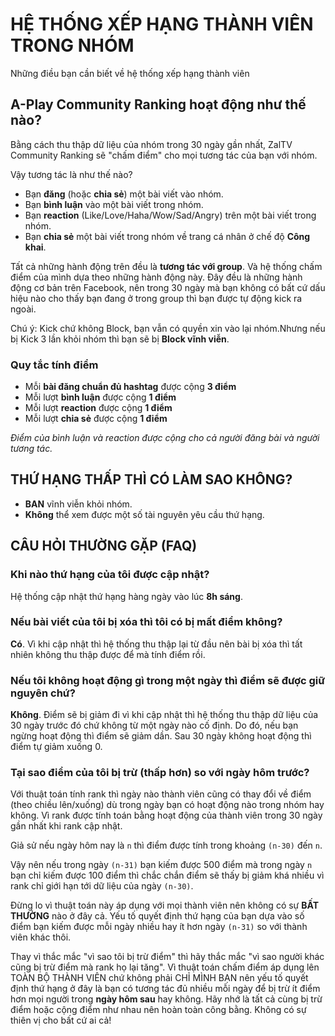 # HỆ THỐNG XẾP HẠNG THÀNH VIÊN TRONG NHÓM

Những điều bạn cần biết về hệ thống xếp hạng thành viên

## A-Play Community Ranking hoạt động như thế nào?

Bằng cách thu thập dữ liệu của nhóm trong 30 ngày gần nhất, ZalTV Community Ranking sẽ "chấm điểm" cho mọi tương tác của bạn với nhóm.

Vậy tương tác là như thế nào?

- Bạn **đăng** (hoặc **chia sẻ**) một bài viết vào nhóm.
- Bạn **bình luận** vào một bài viết trong nhóm.
- Bạn **reaction** (Like/Love/Haha/Wow/Sad/Angry) trên một bài viết trong nhóm.
- Bạn **chia sẻ** một bài viết trong nhóm về trang cá nhân ở chế độ **Công khai**.

Tất cả những hành động trên đều là **tương tác với group**. Và hệ thống chấm điểm của mình dựa theo những hành động này. 
Đây đều là những hành động cơ bản trên Facebook, nên trong 30 ngày mà bạn không có bất cứ dấu hiệu nào cho thấy bạn đang ở trong group thì bạn được tự động kick ra ngoài.

Chú ý: Kick chứ không Block, bạn vẫn có quyền xin vào lại nhóm.Nhưng nếu bị Kick 3 lần khỏi nhóm thì bạn sẽ bị **Block vĩnh viễn**.

### <a name="rule"></a>Quy tắc tính điểm
- Mỗi **bài đăng chuẩn đủ hashtag** được cộng **3 điểm**
- Mỗi lượt **bình luận** được cộng **1 điểm**
- Mỗi lượt **reaction** được cộng **1 điểm** 
- Mỗi lượt **chia sẻ** được cộng **1 điểm** 


*Điểm của bình luận và reaction được cộng cho cả người đăng bài và người tương tác.*

## THỨ HẠNG THẤP THÌ CÓ LÀM SAO KHÔNG?
- **BAN** vĩnh viễn khỏi nhóm.
- **Không** thể xem được một số tài nguyên yêu cầu thứ hạng.

## CÂU HỎI THƯỜNG GẶP (FAQ)

### Khi nào thứ hạng của tôi được cập nhật?
Hệ thống cập nhật thứ hạng hàng ngày vào lúc **8h sáng**.

### Nếu bài viết của tôi bị xóa thì tôi có bị mất điểm không?

**Có**. Vì khi cập nhật thì hệ thống thu thập lại từ đầu nên bài bị xóa thì tất nhiên không thu thập được để mà tính điểm rồi.

### Nếu tôi không hoạt động gì trong một ngày thì điểm sẽ được giữ nguyên chứ?

**Không**. Điểm sẽ bị giảm đi vì khi cập nhật thì hệ thống thu thập dữ liệu của 30 ngày trước đó chứ không từ một ngày nào cố định. Do đó, nếu bạn ngừng hoạt động thì điểm sẽ giảm dần. Sau 30 ngày không hoạt động thì điểm tự giảm xuống 0.


### Tại sao điểm của tôi bị trừ (thấp hơn) so với ngày hôm trước?

Với thuật toán tính rank thì ngày nào thành viên cũng có thay đổi về điểm (theo chiều lên/xuống) dù trong ngày bạn có hoạt động nào trong nhóm hay không. Vì rank được tính toán bằng hoạt động của thành viên trong 30 ngày gần nhất khi rank cập nhật.

Giả sử nếu ngày hôm nay là `n` thì điểm được tính trong khoảng `(n-30)` đến `n`.

Vậy nên nếu trong ngày `(n-31)` bạn kiếm được 500 điểm mà trong ngày `n` bạn chỉ kiếm được 100 điểm thì chắc chắn điểm sẽ thấy bị giảm khá nhiều vì rank chỉ giới hạn tới dữ liệu của ngày `(n-30)`.

Đừng lo vì thuật toán này áp dụng với mọi thành viên nên không có sự **BẤT THƯỜNG** nào ở đây cả. Yếu tố quyết định thứ hạng của bạn dựa vào số điểm bạn kiếm được mỗi ngày nhiều hay ít hơn ngày `(n-31)` so với thành viên khác thôi.

Thay vì thắc mắc "vì sao tôi bị trừ điểm" thì hãy thắc mắc "vì sao người khác cũng bị trừ điểm mà rank họ lại tăng". Vì thuật toán chấm điểm áp dụng lên TOÀN BỘ THÀNH VIÊN chứ không phải CHỈ MÌNH BẠN nên yếu tố quyết định thứ hạng ở đây là bạn có tương tác đủ nhiều mỗi ngày để bị trừ ít điểm hơn mọi người trong **ngày hôm sau** hay không. Hãy nhớ là tất cả cùng bị trừ điểm hoặc cộng điểm như nhau nên hoàn toàn công bằng. Không có sự thiên vị cho bất cứ ai cả!


 

